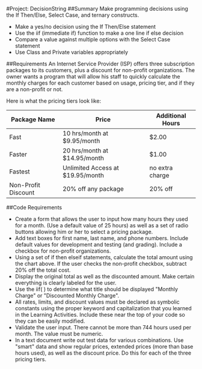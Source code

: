 #Project: DecisionString
##Summary
Make programming decisions using the If Then/Else, Select Case, and ternary constructs.

* Make a yes/no decision using the If Then/Else statement
* Use the iif (immediate if) function to make a one line if else decision
* Compare a value against multiple options with the Select Case statement
* Use Class and Private variables appropriately

##Requirements
An Internet Service Provider (ISP) offers three subscription packages to its customers, plus a discount for non-profit organizations. The owner wants a program that will allow his staff to quickly calculate the monthly charges for each customer based on usage, pricing tier, and if they are a non-profit or not.

Here is what the pricing tiers look like:

| Package Name | Price | Additional Hours |
| -------------|-------|------------------ |
| Fast         | 	10 hrs/month at $9.95/month	| $2.00 |
|Faster		 | 20 hrs/month at $14.95/month | $1.00 |
|Fastest		 | Unlimited Access at $19.95/month | no extra charge |
|Non-Profit Discount	| 20% off any package | 20% off |

##Code Requirements
* Create a form that allows the user to input how many hours they used for a month. (Use a default value of 25 hours) as well as a set of radio buttons allowing him or her to select a pricing package.
* Add text boxes for first name, last name, and phone numbers. Include default values for development and testing (and grading).
Include a checkbox for non-profit organizations.
* Using a set of if then elseif statements, calculate the total amount using the chart above. If the user checks the non-profit checkbox, subtract 20% off the total cost.
* Display the original total as well as the discounted amount. Make certain everything is clearly labeled for the user.
* Use the iif( ) to determine what title should be displayed "Monthly Charge" or "Discounted Monthly Charge".
* All rates, limits, and discount values must be declared as symbolic constants using the proper keyword and capitalization that you learned in the Learning Activities. Include these near the top of your code so they can be easily modified.
* Validate the user input. There cannot be more than 744 hours used per month. The value must be numeric.
* In a text document write out test data for various combinations. Use "smart" data and show regular prices, extended prices (more than base hours used), as well as the discount price. Do this for each of the three pricing tiers.